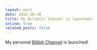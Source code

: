 ```yaml
---
layout: post
date: 2022-10-20
title: My Bilibili Channel is launched!
inline: true
related_posts: false
---
```


My personal [Bilibili Channel](https://www.bilibili.com/video/BV1Bm4y1w7BZ/) is launched!